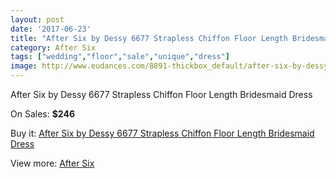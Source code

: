 ```yaml
---
layout: post
date: '2017-06-23'
title: "After Six by Dessy 6677 Strapless Chiffon Floor Length Bridesmaid Dress"
category: After Six
tags: ["wedding","floor","sale","unique","dress"]
image: http://www.eudances.com/8891-thickbox_default/after-six-by-dessy-6677-strapless-chiffon-floor-length-bridesmaid-dress.jpg
---
```

After Six by Dessy 6677 Strapless Chiffon Floor Length Bridesmaid Dress

On Sales: **$246**
<a href="https://www.eudances.com/en/after-six/2993-after-six-by-dessy-6677-strapless-chiffon-floor-length-bridesmaid-dress.html"><amp-img layout="responsive" width="600" height="600" src="//www.eudances.com/8891-thickbox_default/after-six-by-dessy-6677-strapless-chiffon-floor-length-bridesmaid-dress.jpg" alt="After Six by Dessy 6677 Strapless Chiffon Floor Length Bridesmaid Dress 0" /></a>
<a href="https://www.eudances.com/en/after-six/2993-after-six-by-dessy-6677-strapless-chiffon-floor-length-bridesmaid-dress.html"><amp-img layout="responsive" width="600" height="600" src="//www.eudances.com/8894-thickbox_default/after-six-by-dessy-6677-strapless-chiffon-floor-length-bridesmaid-dress.jpg" alt="After Six by Dessy 6677 Strapless Chiffon Floor Length Bridesmaid Dress 1" /></a>
<a href="https://www.eudances.com/en/after-six/2993-after-six-by-dessy-6677-strapless-chiffon-floor-length-bridesmaid-dress.html"><amp-img layout="responsive" width="600" height="600" src="//www.eudances.com/8893-thickbox_default/after-six-by-dessy-6677-strapless-chiffon-floor-length-bridesmaid-dress.jpg" alt="After Six by Dessy 6677 Strapless Chiffon Floor Length Bridesmaid Dress 2" /></a>
<a href="https://www.eudances.com/en/after-six/2993-after-six-by-dessy-6677-strapless-chiffon-floor-length-bridesmaid-dress.html"><amp-img layout="responsive" width="600" height="600" src="//www.eudances.com/8892-thickbox_default/after-six-by-dessy-6677-strapless-chiffon-floor-length-bridesmaid-dress.jpg" alt="After Six by Dessy 6677 Strapless Chiffon Floor Length Bridesmaid Dress 3" /></a>

Buy it: [After Six by Dessy 6677 Strapless Chiffon Floor Length Bridesmaid Dress](https://www.eudances.com/en/after-six/2993-after-six-by-dessy-6677-strapless-chiffon-floor-length-bridesmaid-dress.html "After Six by Dessy 6677 Strapless Chiffon Floor Length Bridesmaid Dress")

View more: [After Six](https://www.eudances.com/en/50-after-six "After Six")